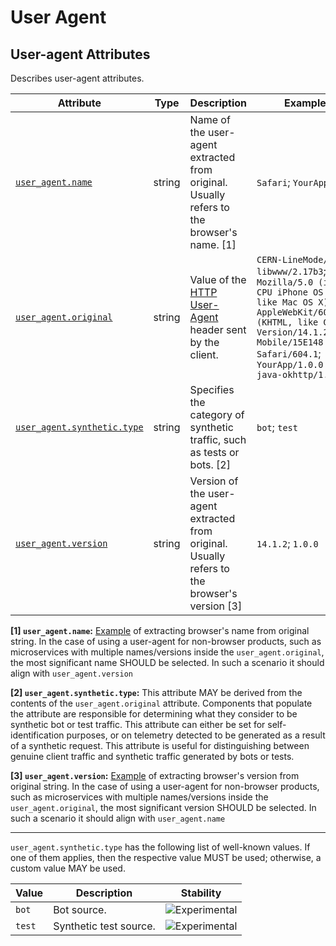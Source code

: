 <!-- NOTE: THIS FILE IS AUTOGENERATED. DO NOT EDIT BY HAND. -->
<!-- see templates/registry/markdown/attribute_namespace.md.j2 -->

# User Agent

## User-agent Attributes

Describes user-agent attributes.

| Attribute | Type | Description | Examples | Stability |
|---|---|---|---|---|
| <a id="user-agent-name" href="#user-agent-name">`user_agent.name`</a> | string | Name of the user-agent extracted from original. Usually refers to the browser's name. [1] | `Safari`; `YourApp` | ![Experimental](https://img.shields.io/badge/-experimental-blue) |
| <a id="user-agent-original" href="#user-agent-original">`user_agent.original`</a> | string | Value of the [HTTP User-Agent](https://www.rfc-editor.org/rfc/rfc9110.html#field.user-agent) header sent by the client. | `CERN-LineMode/2.15 libwww/2.17b3`; `Mozilla/5.0 (iPhone; CPU iPhone OS 14_7_1 like Mac OS X) AppleWebKit/605.1.15 (KHTML, like Gecko) Version/14.1.2 Mobile/15E148 Safari/604.1`; `YourApp/1.0.0 grpc-java-okhttp/1.27.2` | ![Stable](https://img.shields.io/badge/-stable-lightgreen) |
| <a id="user-agent-synthetic-type" href="#user-agent-synthetic-type">`user_agent.synthetic.type`</a> | string | Specifies the category of synthetic traffic, such as tests or bots. [2] | `bot`; `test` | ![Experimental](https://img.shields.io/badge/-experimental-blue) |
| <a id="user-agent-version" href="#user-agent-version">`user_agent.version`</a> | string | Version of the user-agent extracted from original. Usually refers to the browser's version [3] | `14.1.2`; `1.0.0` | ![Experimental](https://img.shields.io/badge/-experimental-blue) |

**[1] `user_agent.name`:** [Example](https://www.whatsmyua.info) of extracting browser's name from original string. In the case of using a user-agent for non-browser products, such as microservices with multiple names/versions inside the `user_agent.original`, the most significant name SHOULD be selected. In such a scenario it should align with `user_agent.version`

**[2] `user_agent.synthetic.type`:** This attribute MAY be derived from the contents of the `user_agent.original` attribute. Components that populate the attribute are responsible for determining what they consider to be synthetic bot or test traffic. This attribute can either be set for self-identification purposes, or on telemetry detected to be generated as a result of a synthetic request. This attribute is useful for distinguishing between genuine client traffic and synthetic traffic generated by bots or tests.

**[3] `user_agent.version`:** [Example](https://www.whatsmyua.info) of extracting browser's version from original string. In the case of using a user-agent for non-browser products, such as microservices with multiple names/versions inside the `user_agent.original`, the most significant version SHOULD be selected. In such a scenario it should align with `user_agent.name`

---

`user_agent.synthetic.type` has the following list of well-known values. If one of them applies, then the respective value MUST be used; otherwise, a custom value MAY be used.

| Value  | Description | Stability |
|---|---|---|
| `bot` | Bot source. | ![Experimental](https://img.shields.io/badge/-experimental-blue) |
| `test` | Synthetic test source. | ![Experimental](https://img.shields.io/badge/-experimental-blue) |
